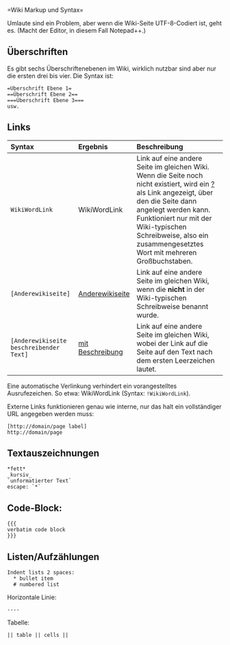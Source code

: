 ﻿=Wiki Markup und Syntax=

Umlaute sind ein Problem, aber wenn die Wiki-Seite UTF-8-Codiert ist, geht es. (Macht der Editor, in diesem Fall Notepad++.)

## Überschriften ##

Es gibt sechs Überschriftenebenen im Wiki, wirklich nutzbar sind aber nur die ersten drei bis vier. Die Syntax ist:

```
=Überschrift Ebene 1=
==Überschrift Ebene 2==
===Überschrift Ebene 3===
usw.
```

## Links ##

| **Syntax** | **Ergebnis** | **Beschreibung** |
|:-----------|:-------------|:-----------------|
| `WikiWordLink` | WikiWordLink  | Link auf eine andere Seite im gleichen Wiki. Wenn die Seite noch nicht existiert, wird ein <u>?</u> als Link angezeigt, über den die Seite dann angelegt werden kann. Funktioniert nur mit der Wiki-typischen Schreibweise, also ein zusammengesetztes Wort mit mehreren Großbuchstaben.|
| `[Anderewikiseite]` | [Anderewikiseite](Anderewikiseite.md) | Link auf eine andere Seite im gleichen Wiki, wenn die **nicht** in der Wiki-typischen Schreibweise benannt wurde. |
| `[Anderewikiseite beschreibender Text]` | [mit Beschreibung](Anderewikiseite.md) | Link auf eine andere Seite im gleichen Wiki, wobei der Link auf die Seite auf den Text nach dem ersten Leerzeichen lautet. |

Eine automatische Verlinkung verhindert ein vorangestelltes Ausrufezeichen. So etwa: WikiWordLink (Syntax: `!WikiWordLink`).

Externe Links funktionieren genau wie interne, nur das halt ein vollständiger URL angegeben werden muss:
```
[http://domain/page label]
http://domain/page
```

## Textauszeichnungen ##
```
*fett*
_kursiv_
`unformatierter Text`
escape: `*`
```

## Code-Block: ##
```
{{{
verbatim code block
}}}
```


## Listen/Aufzählungen ##

```
Indent lists 2 spaces:
  * bullet item
  # numbered list
```

Horizontale Linie:
```
----
```

Tabelle:
```
|| table || cells ||
```